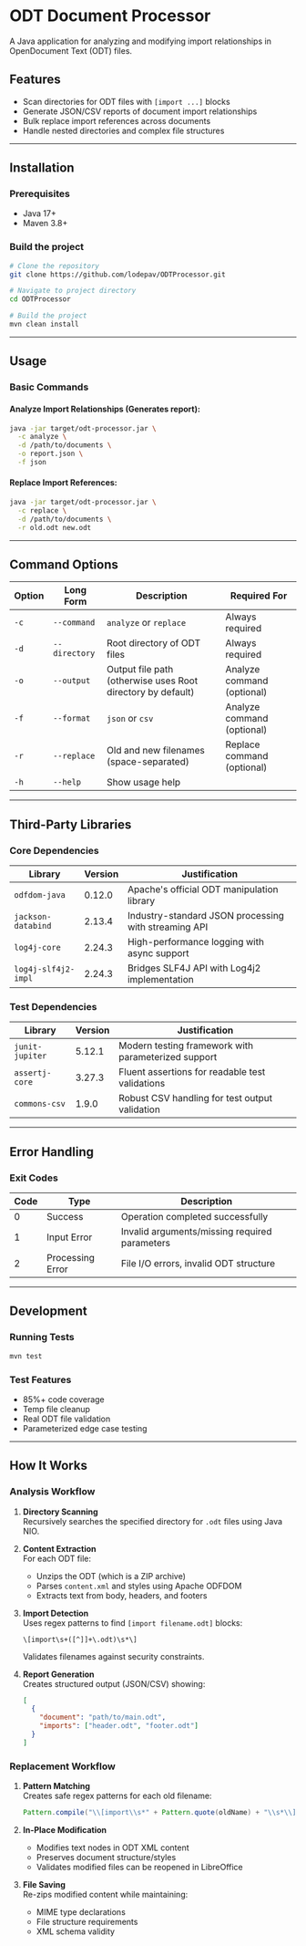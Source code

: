 # ODT Document Processor

A Java application for analyzing and modifying import relationships in OpenDocument Text (ODT) files.

## Features
- Scan directories for ODT files with `[import ...]` blocks
- Generate JSON/CSV reports of document import relationships
- Bulk replace import references across documents
- Handle nested directories and complex file structures

---

## Installation

### Prerequisites
- Java 17+
- Maven 3.8+

### Build the project

```bash
# Clone the repository
git clone https://github.com/lodepav/ODTProcessor.git

# Navigate to project directory
cd ODTProcessor

# Build the project
mvn clean install
```

---

## Usage

### Basic Commands

#### Analyze Import Relationships (Generates report):
```bash
java -jar target/odt-processor.jar \
  -c analyze \
  -d /path/to/documents \
  -o report.json \
  -f json
```

#### Replace Import References:
```bash
java -jar target/odt-processor.jar \
  -c replace \
  -d /path/to/documents \
  -r old.odt new.odt
```

---

## Command Options

| Option | Long Form   | Description                           | Required For       |
|--------|------------|--------------------------------------|--------------------|
| `-c`   | `--command` | `analyze` or `replace`              | Always required    |
| `-d`   | `--directory` | Root directory of ODT files        | Always required    |
| `-o`   | `--output` | Output file path (otherwise uses Root directory by default)                     | Analyze command (optional)   |
| `-f`   | `--format` | `json` or `csv`                      | Analyze command (optional)    |
| `-r`   | `--replace` | Old and new filenames (space-separated)                | Replace command (optional)    |
| `-h`   | `--help`    | Show usage help                      |                |

---

## Third-Party Libraries

### Core Dependencies

| Library              | Version  | Justification                                             |
|----------------------|---------|---------------------------------------------------------|
| `odfdom-java`       | 0.12.0  | Apache's official ODT manipulation library              |
| `jackson-databind`  | 2.13.4  | Industry-standard JSON processing with streaming API    |
| `log4j-core`        | 2.24.3  | High-performance logging with async support             |
| `log4j-slf4j2-impl` | 2.24.3  | Bridges SLF4J API with Log4j2 implementation            |

### Test Dependencies

| Library          | Version  | Justification                                          |
|------------------|---------|------------------------------------------------------|
| `junit-jupiter` | 5.12.1  | Modern testing framework with parameterized support |
| `assertj-core`  | 3.27.3  | Fluent assertions for readable test validations     |
| `commons-csv`   | 1.9.0   | Robust CSV handling for test output validation     |

---

## Error Handling

### Exit Codes

| Code | Type             | Description                                      |
|------|----------------|--------------------------------------------------|
| 0    | Success        | Operation completed successfully                 |
| 1    | Input Error   | Invalid arguments/missing required parameters    |
| 2    | Processing Error | File I/O errors, invalid ODT structure       |

---

## Development

### Running Tests
```bash
mvn test
```

### Test Features
- 85%+ code coverage
- Temp file cleanup
- Real ODT file validation
- Parameterized edge case testing

---

## How It Works

### Analysis Workflow

1. **Directory Scanning**  
   Recursively searches the specified directory for `.odt` files using Java NIO.

2. **Content Extraction**  
   For each ODT file:
   - Unzips the ODT (which is a ZIP archive)
   - Parses `content.xml` and styles using Apache ODFDOM
   - Extracts text from body, headers, and footers

3. **Import Detection**  
   Uses regex patterns to find `[import filename.odt]` blocks:
   ```regex
   \[import\s+([^]]+\.odt)\s*\]
   ```
   Validates filenames against security constraints.

4. **Report Generation**  
   Creates structured output (JSON/CSV) showing:
   ```json
   [
     {
       "document": "path/to/main.odt",
       "imports": ["header.odt", "footer.odt"]
     }
   ]
   ```

### Replacement Workflow

1. **Pattern Matching**  
   Creates safe regex patterns for each old filename:
   ```java
   Pattern.compile("\\[import\\s*" + Pattern.quote(oldName) + "\\s*\\]", Pattern.CASE_INSENSITIVE);
   ```

2. **In-Place Modification**  
   - Modifies text nodes in ODT XML content
   - Preserves document structure/styles
   - Validates modified files can be reopened in LibreOffice

3. **File Saving**  
   Re-zips modified content while maintaining:
   - MIME type declarations
   - File structure requirements
   - XML schema validity
